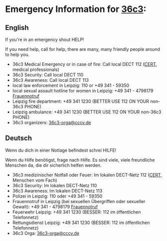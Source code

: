 # Emergency Information for [36c3][0]:

## English

If you're in an emergency shout HELP!

If you need help, call for help, there are many, many friendly people around to help you.

* 36c3 Medical Emergency or in case of fire: Call local DECT 112 ([CERT](https://cert.ccc.de), medical professionals)
* 36c3 Security: Call local DECT 110
* 36c3 Awareness: Call local DECT 113
* local law enforcement in Leipzig: 110 or +49 341 - 59350
* local sexual assault hotline for women in Leipzig: +49 341 - 4798179 [Frauennotruf](http://www.frauennotruf-leipzig.de/)
* Leipzig fire department: +49 341 1230 (BETTER USE 112 ON YOUR non-36c3 PHONE)
* Leipzig ambulance: +49 341 1230 (BETTER USE 112 ON YOUR non-36c3 PHONE)
* 36c3 organizers: [36c3-orga@cccv.de](mailto:36c3-orga@cccv.de)

## Deutsch

Wenn du dich in einer Notlage befindest schrei HILFE!

Wenn du Hilfe benötigst, frage nach Hilfe. Es sind viele, viele freundliche Menschen da, die dir sicherlich helfen werden.

* 36c3 medizinischer Notfall oder Feuer: Im lokalen DECT-Netz 112 ([CERT](https://cert.ccc.de), Menschen vom Fach)
* 36c3 Security: Im lokalen DECT-Netz 110
* 36c3 Awareness: Im lokalen DECT-Netz 113
* Polizei in Leipzig: 110 oder +49 341 - 59350
* Frauennotruf in Leipzig (bei sexuellen Übergriffen oder sexueller Gewalt): +49 341 - 4798179 [Frauennotruf](http://www.frauennotruf-leipzig.de/)
* Feuerwehr Leipzig: +49 341 1230 (BESSER: 112 im öffentlichen Telefonnetz)
* Rettungsdienst Leipzig: +49 341 1230 (BESSER: 112 im öffentlichen Telefonnetz)
* 36c3 Orga: [36c3-orga@cccv.de](mailto:36c3-orga@cccv.de)

[0]: https://events.ccc.de/category/36c3/ "36c3 Event Blog"
